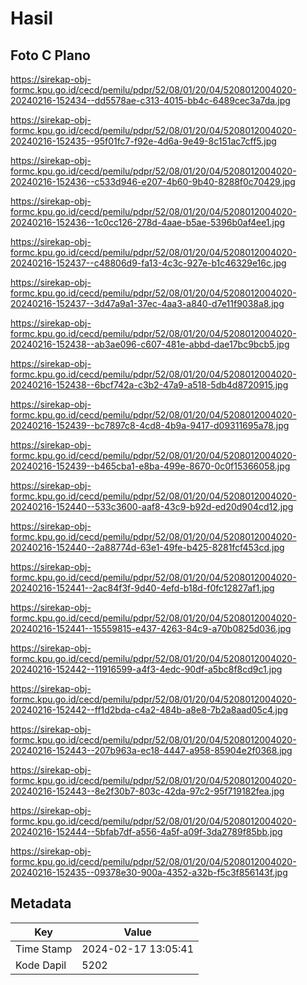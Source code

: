 # Hasil

## Foto C Plano

https://sirekap-obj-formc.kpu.go.id/cecd/pemilu/pdpr/52/08/01/20/04/5208012004020-20240216-152434--dd5578ae-c313-4015-bb4c-6489cec3a7da.jpg

https://sirekap-obj-formc.kpu.go.id/cecd/pemilu/pdpr/52/08/01/20/04/5208012004020-20240216-152435--95f01fc7-f92e-4d6a-9e49-8c151ac7cff5.jpg

https://sirekap-obj-formc.kpu.go.id/cecd/pemilu/pdpr/52/08/01/20/04/5208012004020-20240216-152436--c533d946-e207-4b60-9b40-8288f0c70429.jpg

https://sirekap-obj-formc.kpu.go.id/cecd/pemilu/pdpr/52/08/01/20/04/5208012004020-20240216-152436--1c0cc126-278d-4aae-b5ae-5396b0af4ee1.jpg

https://sirekap-obj-formc.kpu.go.id/cecd/pemilu/pdpr/52/08/01/20/04/5208012004020-20240216-152437--c48806d9-fa13-4c3c-927e-b1c46329e16c.jpg

https://sirekap-obj-formc.kpu.go.id/cecd/pemilu/pdpr/52/08/01/20/04/5208012004020-20240216-152437--3d47a9a1-37ec-4aa3-a840-d7e11f9038a8.jpg

https://sirekap-obj-formc.kpu.go.id/cecd/pemilu/pdpr/52/08/01/20/04/5208012004020-20240216-152438--ab3ae096-c607-481e-abbd-dae17bc9bcb5.jpg

https://sirekap-obj-formc.kpu.go.id/cecd/pemilu/pdpr/52/08/01/20/04/5208012004020-20240216-152438--6bcf742a-c3b2-47a9-a518-5db4d8720915.jpg

https://sirekap-obj-formc.kpu.go.id/cecd/pemilu/pdpr/52/08/01/20/04/5208012004020-20240216-152439--bc7897c8-4cd8-4b9a-9417-d09311695a78.jpg

https://sirekap-obj-formc.kpu.go.id/cecd/pemilu/pdpr/52/08/01/20/04/5208012004020-20240216-152439--b465cba1-e8ba-499e-8670-0c0f15366058.jpg

https://sirekap-obj-formc.kpu.go.id/cecd/pemilu/pdpr/52/08/01/20/04/5208012004020-20240216-152440--533c3600-aaf8-43c9-b92d-ed20d904cd12.jpg

https://sirekap-obj-formc.kpu.go.id/cecd/pemilu/pdpr/52/08/01/20/04/5208012004020-20240216-152440--2a88774d-63e1-49fe-b425-8281fcf453cd.jpg

https://sirekap-obj-formc.kpu.go.id/cecd/pemilu/pdpr/52/08/01/20/04/5208012004020-20240216-152441--2ac84f3f-9d40-4efd-b18d-f0fc12827af1.jpg

https://sirekap-obj-formc.kpu.go.id/cecd/pemilu/pdpr/52/08/01/20/04/5208012004020-20240216-152441--15559815-e437-4263-84c9-a70b0825d036.jpg

https://sirekap-obj-formc.kpu.go.id/cecd/pemilu/pdpr/52/08/01/20/04/5208012004020-20240216-152442--11916599-a4f3-4edc-90df-a5bc8f8cd9c1.jpg

https://sirekap-obj-formc.kpu.go.id/cecd/pemilu/pdpr/52/08/01/20/04/5208012004020-20240216-152442--ff1d2bda-c4a2-484b-a8e8-7b2a8aad05c4.jpg

https://sirekap-obj-formc.kpu.go.id/cecd/pemilu/pdpr/52/08/01/20/04/5208012004020-20240216-152443--207b963a-ec18-4447-a958-85904e2f0368.jpg

https://sirekap-obj-formc.kpu.go.id/cecd/pemilu/pdpr/52/08/01/20/04/5208012004020-20240216-152443--8e2f30b7-803c-42da-97c2-95f719182fea.jpg

https://sirekap-obj-formc.kpu.go.id/cecd/pemilu/pdpr/52/08/01/20/04/5208012004020-20240216-152444--5bfab7df-a556-4a5f-a09f-3da2789f85bb.jpg

https://sirekap-obj-formc.kpu.go.id/cecd/pemilu/pdpr/52/08/01/20/04/5208012004020-20240216-152435--09378e30-900a-4352-a32b-f5c3f856143f.jpg


## Metadata

| Key        | Value               |
| ---------- | ------------------- |
| Time Stamp | 2024-02-17 13:05:41 |
| Kode Dapil | 5202                |




